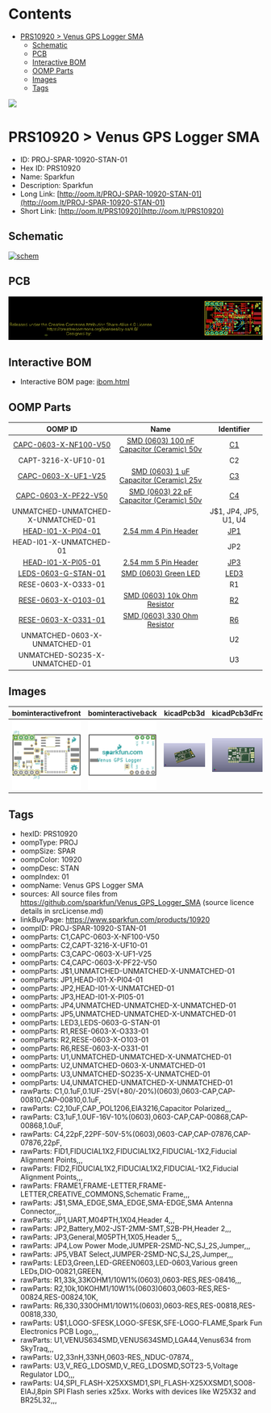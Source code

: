 



Contents
========

* [PRS10920 > Venus GPS Logger SMA](#prs10920--venus-gps-logger-sma)
	* [Schematic](#schematic)
	* [PCB](#pcb)
	* [Interactive BOM](#interactive-bom)
	* [OOMP Parts](#oomp-parts)
	* [Images](#images)
	* [Tags](#tags)
  
![][im]
# PRS10920 > Venus GPS Logger SMA

- ID: PROJ-SPAR-10920-STAN-01
- Hex ID: PRS10920
- Name: Sparkfun
- Description: Sparkfun
- Long Link: [http://oom.lt/PROJ-SPAR-10920-STAN-01](http://oom.lt/PROJ-SPAR-10920-STAN-01)
- Short Link: [http://oom.lt/PRS10920](http://oom.lt/PRS10920)

## Schematic
  
[![schem](eagleSchemImage.png)](eagleSchemImage.png)
## PCB
  
[![pcb](eagleImage.png)](eagleImage.png)
## Interactive BOM

- Interactive BOM page: [ibom.html](https://htmlpreview.github.io/?https://github.com/oomlout/oomlout_OOMP_projects/blob/main/PROJ-SPAR-10920-STAN-01/kicad/bom/ibom.html)

## OOMP Parts
  

|OOMP ID|Name|Identifier|
| :---: | :---: | :---: |
|[CAPC-0603-X-NF100-V50](https://github.com/oomlout/oomlout_OOMP_parts/tree/main/CAPC-0603-X-NF100-V50/)|[SMD (0603) 100 nF Capacitor (Ceramic) 50v](https://github.com/oomlout/oomlout_OOMP_parts/tree/main/CAPC-0603-X-NF100-V50/)|[C1](https://github.com/oomlout/oomlout_OOMP_parts/tree/main/CAPC-0603-X-NF100-V50/)|
|CAPT-3216-X-UF10-01||C2|
|[CAPC-0603-X-UF1-V25](https://github.com/oomlout/oomlout_OOMP_parts/tree/main/CAPC-0603-X-UF1-V25/)|[SMD (0603) 1 uF Capacitor (Ceramic) 25v](https://github.com/oomlout/oomlout_OOMP_parts/tree/main/CAPC-0603-X-UF1-V25/)|[C3](https://github.com/oomlout/oomlout_OOMP_parts/tree/main/CAPC-0603-X-UF1-V25/)|
|[CAPC-0603-X-PF22-V50](https://github.com/oomlout/oomlout_OOMP_parts/tree/main/CAPC-0603-X-PF22-V50/)|[SMD (0603) 22 pF Capacitor (Ceramic) 50v](https://github.com/oomlout/oomlout_OOMP_parts/tree/main/CAPC-0603-X-PF22-V50/)|[C4](https://github.com/oomlout/oomlout_OOMP_parts/tree/main/CAPC-0603-X-PF22-V50/)|
|UNMATCHED-UNMATCHED-X-UNMATCHED-01||J$1, JP4, JP5, U1, U4|
|[HEAD-I01-X-PI04-01](https://github.com/oomlout/oomlout_OOMP_parts/tree/main/HEAD-I01-X-PI04-01/)|[2.54 mm 4 Pin Header](https://github.com/oomlout/oomlout_OOMP_parts/tree/main/HEAD-I01-X-PI04-01/)|[JP1](https://github.com/oomlout/oomlout_OOMP_parts/tree/main/HEAD-I01-X-PI04-01/)|
|HEAD-I01-X-UNMATCHED-01||JP2|
|[HEAD-I01-X-PI05-01](https://github.com/oomlout/oomlout_OOMP_parts/tree/main/HEAD-I01-X-PI05-01/)|[2.54 mm 5 Pin Header](https://github.com/oomlout/oomlout_OOMP_parts/tree/main/HEAD-I01-X-PI05-01/)|[JP3](https://github.com/oomlout/oomlout_OOMP_parts/tree/main/HEAD-I01-X-PI05-01/)|
|[LEDS-0603-G-STAN-01](https://github.com/oomlout/oomlout_OOMP_parts/tree/main/LEDS-0603-G-STAN-01/)|[SMD (0603) Green LED](https://github.com/oomlout/oomlout_OOMP_parts/tree/main/LEDS-0603-G-STAN-01/)|[LED3](https://github.com/oomlout/oomlout_OOMP_parts/tree/main/LEDS-0603-G-STAN-01/)|
|RESE-0603-X-O333-01||R1|
|[RESE-0603-X-O103-01](https://github.com/oomlout/oomlout_OOMP_parts/tree/main/RESE-0603-X-O103-01/)|[SMD (0603) 10k Ohm Resistor](https://github.com/oomlout/oomlout_OOMP_parts/tree/main/RESE-0603-X-O103-01/)|[R2](https://github.com/oomlout/oomlout_OOMP_parts/tree/main/RESE-0603-X-O103-01/)|
|[RESE-0603-X-O331-01](https://github.com/oomlout/oomlout_OOMP_parts/tree/main/RESE-0603-X-O331-01/)|[SMD (0603) 330 Ohm Resistor](https://github.com/oomlout/oomlout_OOMP_parts/tree/main/RESE-0603-X-O331-01/)|[R6](https://github.com/oomlout/oomlout_OOMP_parts/tree/main/RESE-0603-X-O331-01/)|
|UNMATCHED-0603-X-UNMATCHED-01||U2|
|UNMATCHED-SO235-X-UNMATCHED-01||U3|

## Images
  
  

|bominteractivefront|bominteractiveback|kicadPcb3d|kicadPcb3dFront|kicadPcb3dBack|eagleImage|eagleSchemImage|pcbdraw|pcbdrawback|
| :---: | :---: | :---: | :---: | :---: | :---: | :---: | :---: | :---: |
|[![bominteractivefront](bomFront_140.png)](bomFront.png)|[![bominteractiveback](bomBack_140.png)](bomBack.png)|[![kicadPcb3d](kicadPcb3d_140.png)](kicadPcb3d.png)|[![kicadPcb3dFront](kicadPcb3dFront_140.png)](kicadPcb3dFront.png)|[![kicadPcb3dBack](kicadPcb3dBack_140.png)](kicadPcb3dBack.png)|[![eagleImage](eagleImage_140.png)](eagleImage.png)|[![eagleSchemImage](eagleSchemImage_140.png)](eagleSchemImage.png)|[![pcbdraw](pcbdraw_140.png)](pcbdraw.png)|[![pcbdrawback](pcbdrawBack_140.png)](pcbdrawBack.png)|

## Tags

- hexID: PRS10920
- oompType: PROJ
- oompSize: SPAR
- oompColor: 10920
- oompDesc: STAN
- oompIndex: 01
- oompName: Venus GPS Logger SMA
- sources: All source files from https://github.com/sparkfun/Venus_GPS_Logger_SMA (source licence details in srcLicense.md)
- linkBuyPage: https://www.sparkfun.com/products/10920
- oompID: PROJ-SPAR-10920-STAN-01
- oompParts: C1,CAPC-0603-X-NF100-V50
- oompParts: C2,CAPT-3216-X-UF10-01
- oompParts: C3,CAPC-0603-X-UF1-V25
- oompParts: C4,CAPC-0603-X-PF22-V50
- oompParts: J$1,UNMATCHED-UNMATCHED-X-UNMATCHED-01
- oompParts: JP1,HEAD-I01-X-PI04-01
- oompParts: JP2,HEAD-I01-X-UNMATCHED-01
- oompParts: JP3,HEAD-I01-X-PI05-01
- oompParts: JP4,UNMATCHED-UNMATCHED-X-UNMATCHED-01
- oompParts: JP5,UNMATCHED-UNMATCHED-X-UNMATCHED-01
- oompParts: LED3,LEDS-0603-G-STAN-01
- oompParts: R1,RESE-0603-X-O333-01
- oompParts: R2,RESE-0603-X-O103-01
- oompParts: R6,RESE-0603-X-O331-01
- oompParts: U1,UNMATCHED-UNMATCHED-X-UNMATCHED-01
- oompParts: U2,UNMATCHED-0603-X-UNMATCHED-01
- oompParts: U3,UNMATCHED-SO235-X-UNMATCHED-01
- oompParts: U4,UNMATCHED-UNMATCHED-X-UNMATCHED-01
- rawParts: C1,0.1uF,0.1UF-25V(+80/-20%)(0603),0603-CAP,CAP-00810,CAP-00810,0.1uF,
- rawParts: C2,10uF,CAP_POL1206,EIA3216,Capacitor Polarized,,,
- rawParts: C3,1uF,1.0UF-16V-10%(0603),0603-CAP,CAP-00868,CAP-00868,1.0uF,
- rawParts: C4,22pF,22PF-50V-5%(0603),0603-CAP,CAP-07876,CAP-07876,22pF,
- rawParts: FID1,FIDUCIAL1X2,FIDUCIAL1X2,FIDUCIAL-1X2,Fiducial Alignment Points,,,
- rawParts: FID2,FIDUCIAL1X2,FIDUCIAL1X2,FIDUCIAL-1X2,Fiducial Alignment Points,,,
- rawParts: FRAME1,FRAME-LETTER,FRAME-LETTER,CREATIVE_COMMONS,Schematic Frame,,,
- rawParts: J$1,SMA_EDGE,SMA_EDGE,SMA-EDGE,SMA Antenna Connector,,,
- rawParts: JP1,UART,M04PTH,1X04,Header 4,,,
- rawParts: JP2,Battery,M02-JST-2MM-SMT,S2B-PH,Header 2,,,
- rawParts: JP3,General,M05PTH,1X05,Header 5,,,
- rawParts: JP4,Low Power Mode,JUMPER-2SMD-NC,SJ_2S,Jumper,,,
- rawParts: JP5,VBAT Select,JUMPER-2SMD-NC,SJ_2S,Jumper,,,
- rawParts: LED3,Green,LED-GREEN0603,LED-0603,Various green LEDs,DIO-00821,GREEN,
- rawParts: R1,33k,33KOHM1/10W1%(0603),0603-RES,RES-08416,,,
- rawParts: R2,10k,10KOHM1/10W1%(0603)0603,0603-RES,RES-00824,RES-00824,10K,
- rawParts: R6,330,330OHM1/10W1%(0603),0603-RES,RES-00818,RES-00818,330,
- rawParts: U$1,LOGO-SFESK,LOGO-SFESK,SFE-LOGO-FLAME,Spark Fun Electronics PCB Logo,,,
- rawParts: U1,VENUS634SMD,VENUS634SMD,LGA44,Venus634 from SkyTraq,,,
- rawParts: U2,33nH,33NH,0603-RES,,NDUC-07874,,
- rawParts: U3,V_REG_LDOSMD,V_REG_LDOSMD,SOT23-5,Voltage Regulator LDO,,,
- rawParts: U4,SPI_FLASH-X25XXSMD1,SPI_FLASH-X25XXSMD1,SO08-EIAJ,8pin SPI Flash series x25xx. Works with devices like W25X32 and BR25L32,,,



[im]: kicadPcb3d_450.png
